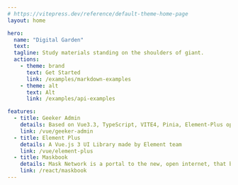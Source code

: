 ```yaml
---
# https://vitepress.dev/reference/default-theme-home-page
layout: home

hero:
  name: "Digital Garden"
  text: 
  tagline: Study materials standing on the shoulders of giant.
  actions:
    - theme: brand
      text: Get Started
      link: /examples/markdown-examples
    - theme: alt
      text: Alt
      link: /examples/api-examples

features:
  - title: Geeker Admin
    details: Based on Vue3.3, TypeScript, VITE4, Pinia, Element-Plus open source background management framework
    link: /vue/geeker-admin
  - title: Element Plus
    details: A Vue.js 3 UI Library made by Element team
    link: /vue/element-plus
  - title: Maskbook
    details: Mask Network is a portal to the new, open internet, that bridge from Web2.0 to Web3.0
    link: /react/maskbook
---
```


